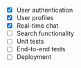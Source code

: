- [x] User authentication
- [x] User profiles
- [x] Real-time chat
- [ ] Search functionality
- [ ] Unit tests
- [ ] End-to-end tests
- [ ] Deployment